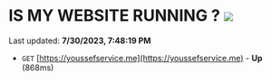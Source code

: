 # IS MY WEBSITE RUNNING ? [![](https://img.shields.io/static/v1?label=Sponsor&message=%E2%9D%A4&logo=GitHub&color=%23fe8e86)](https://github.com/sponsors/<username>)

Last updated: **7/30/2023, 7:48:19 PM**

- `GET` [https://youssefservice.me](https://youssefservice.me) - **Up** (868ms)
